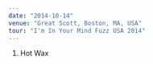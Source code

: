 ```yaml
---
date: "2014-10-14"
venue: "Great Scott, Boston, MA, USA"
tour: "I'm In Your Mind Fuzz USA 2014"
---
```



 1. Hot Wax


